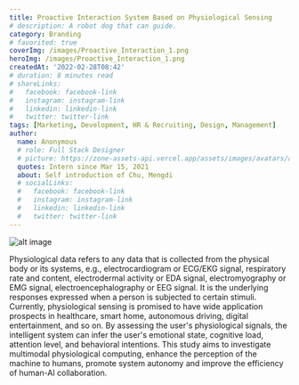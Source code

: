 ```yaml
---
title: Proactive Interaction System Based on Physiological Sensing
# description: A robot dog that can guide.
category: Branding
# favorited: true
coverImg: /images/Proactive_Interaction_1.png
heroImg: /images/Proactive_Interaction_1.png
createdAt: '2022-02-28T08:42'
# duration: 8 minutes read
# shareLinks:
#   facebook: facebook-link
#   instagram: instagram-link
#   linkedin: linkedin-link
#   twitter: twitter-link
tags: [Marketing, Development, HR & Recruiting, Design, Management]
author:
  name: Anonymous
  # role: Full Stack Designer
  # picture: https://zone-assets-api.vercel.app/assets/images/avatars/avatar_2.jpg
  quotes: Intern since Mar 15, 2021
  about: Self introduction of Chu, Mengdi
  # socialLinks:
  #   facebook: facebook-link
  #   instagram: instagram-link
  #   linkedin: linkedin-link
  #   twitter: twitter-link
---
```


![alt image](/images/Proactive_Interaction_1.png)

Physiological data refers to any data that is collected from the physical body or its systems, e.g., electrocardiogram or ECG/EKG signal, respiratory rate and content, electrodermal activity or EDA signal, electromyography or EMG signal, electroencephalography or EEG signal. It is the underlying responses expressed when a person is subjected to certain stimuli. Currently, physiological sensing is promised to have wide application prospects in healthcare, smart home, autonomous driving, digital entertainment, and so on. By assessing the user's physiological signals, the intelligent system can infer the user's emotional state, cognitive load, attention level, and behavioral intentions. This study aims to investigate multimodal physiological computing, enhance the perception of the machine to humans, promote system autonomy and improve the efficiency of human-AI collaboration.
